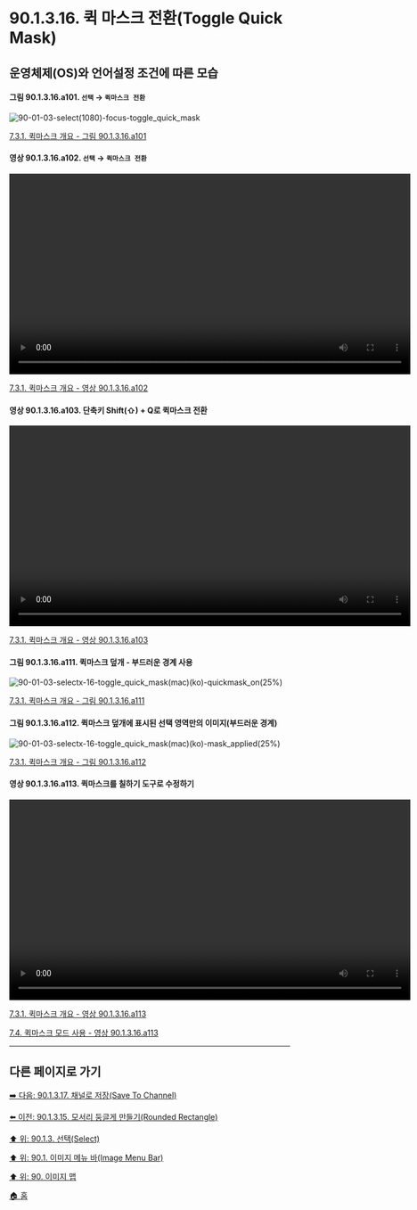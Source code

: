 # 90.1.3.16. 퀵 마스크 전환(Toggle Quick Mask)
## 운영체제(OS)와 언어설정 조건에 따른 모습
#### 그림 90.1.3.16.a101. `선택` → `퀵마스크 전환`
![90-01-03-select(1080)-focus-toggle_quick_mask](https://github.com/wonder13662/gimp/assets/15767104/33b44419-8d09-45e2-83ea-130e8c25397f)

[7.3.1. 퀵마스크 개요 - 그림 90.1.3.16.a101](https://wonder13662.github.io/gimp/2.10.36_ko/07-03-01-overview.html#%EA%B7%B8%EB%A6%BC-901316a101-%EC%84%A0%ED%83%9D--%ED%80%B5%EB%A7%88%EC%8A%A4%ED%81%AC-%EC%A0%84%ED%99%98)

#### 영상 90.1.3.16.a102. `선택` → `퀵마스크 전환`
<video controls="controls" width="720" src="https://github.com/wonder13662/gimp/assets/15767104/0082b9cc-700f-4ecb-8e95-7e8d351c17ec"></video>

[7.3.1. 퀵마스크 개요 - 영상 90.1.3.16.a102](https://wonder13662.github.io/gimp/2.10.36_ko/07-03-01-overview.html#%EC%98%81%EC%83%81-901316a102-%EC%84%A0%ED%83%9D--%ED%80%B5%EB%A7%88%EC%8A%A4%ED%81%AC-%EC%A0%84%ED%99%98)

#### 영상 90.1.3.16.a103. 단축키 Shift(⇧) + Q로 퀵마스크 전환
<video controls="controls" width="720" src="https://github.com/wonder13662/gimp/assets/15767104/f6f70ab6-dd6e-418d-b400-b77efe7dbf9e"></video>

[7.3.1. 퀵마스크 개요 - 영상 90.1.3.16.a103](https://wonder13662.github.io/gimp/2.10.36_ko/07-03-01-overview.html#%EC%98%81%EC%83%81-901316a103-%EB%8B%A8%EC%B6%95%ED%82%A4-shift--q%EB%A1%9C-%ED%80%B5%EB%A7%88%EC%8A%A4%ED%81%AC-%EC%A0%84%ED%99%98)

#### 그림 90.1.3.16.a111. 퀵마스크 덮개 - 부드러운 경계 사용
![90-01-03-selectx-16-toggle_quick_mask(mac)(ko)-quickmask_on(25%)](https://github.com/wonder13662/gimp/assets/15767104/aa409b0b-6d5d-4b0d-ba94-3c10f26183ec)

[7.3.1. 퀵마스크 개요 - 그림 90.1.3.16.a111](https://wonder13662.github.io/gimp/2.10.36_ko/07-03-01-overview.html#%EA%B7%B8%EB%A6%BC-901316a111-%ED%80%B5%EB%A7%88%EC%8A%A4%ED%81%AC-%EB%8D%AE%EA%B0%9C---%EB%B6%80%EB%93%9C%EB%9F%AC%EC%9A%B4-%EA%B2%BD%EA%B3%84-%EC%82%AC%EC%9A%A9)

#### 그림 90.1.3.16.a112. 퀵마스크 덮개에 표시된 선택 영역만의 이미지(부드러운 경계)
![90-01-03-selectx-16-toggle_quick_mask(mac)(ko)-mask_applied(25%)](https://github.com/wonder13662/gimp/assets/15767104/adbd41f3-27f5-4222-a04c-d6baf0eb2106)

[7.3.1. 퀵마스크 개요 - 그림 90.1.3.16.a112](https://wonder13662.github.io/gimp/2.10.36_ko/07-03-01-overview.html#%EA%B7%B8%EB%A6%BC-901316a112-%ED%80%B5%EB%A7%88%EC%8A%A4%ED%81%AC-%EB%8D%AE%EA%B0%9C%EC%97%90-%ED%91%9C%EC%8B%9C%EB%90%9C-%EC%84%A0%ED%83%9D-%EC%98%81%EC%97%AD%EB%A7%8C%EC%9D%98-%EC%9D%B4%EB%AF%B8%EC%A7%80%EB%B6%80%EB%93%9C%EB%9F%AC%EC%9A%B4-%EA%B2%BD%EA%B3%84)

#### 영상 90.1.3.16.a113. 퀵마스크를 칠하기 도구로 수정하기
<video controls="controls" width="720" src="https://github.com/wonder13662/gimp/assets/15767104/44c82438-bb6a-426d-b9fd-453fcfb46906"></video>

[7.3.1. 퀵마스크 개요 - 영상 90.1.3.16.a113](https://wonder13662.github.io/gimp/2.10.36_ko/07-03-01-overview.html#%EC%98%81%EC%83%81-901316a113-%ED%80%B5%EB%A7%88%EC%8A%A4%ED%81%AC%EB%A5%BC-%EC%B9%A0%ED%95%98%EA%B8%B0-%EB%8F%84%EA%B5%AC%EB%A1%9C-%EC%88%98%EC%A0%95%ED%95%98%EA%B8%B0)

[7.4. 퀵마스크 모드 사용 - 영상 90.1.3.16.a113](https://wonder13662.github.io/gimp/2.10.36_ko/07-04-using-quickmask-mode.html#%EC%98%81%EC%83%81-901316a113-%ED%80%B5%EB%A7%88%EC%8A%A4%ED%81%AC%EB%A5%BC-%EC%B9%A0%ED%95%98%EA%B8%B0-%EB%8F%84%EA%B5%AC%EB%A1%9C-%EC%88%98%EC%A0%95%ED%95%98%EA%B8%B0)

***

## 다른 페이지로 가기

[➡️ 다음: 90.1.3.17. 채널로 저장(Save To Channel)](./90-01-03-17-save_to_channel.md)

[⬅️ 이전: 90.1.3.15. 모서리 둥글게 만들기(Rounded Rectangle)](./90-01-03-15-rounded_rectangle.md)

[⬆️ 위: 90.1.3. 선택(Select)](./90-01-03-00-select.md)

[⬆️ 위: 90.1. 이미지 메뉴 바(Image Menu Bar)](./90-01-00-image-menu-bar.md)

[⬆️ 위: 90. 이미지 맵](./90-00-image-map.md)

[🏠 홈](./00-home.md)
